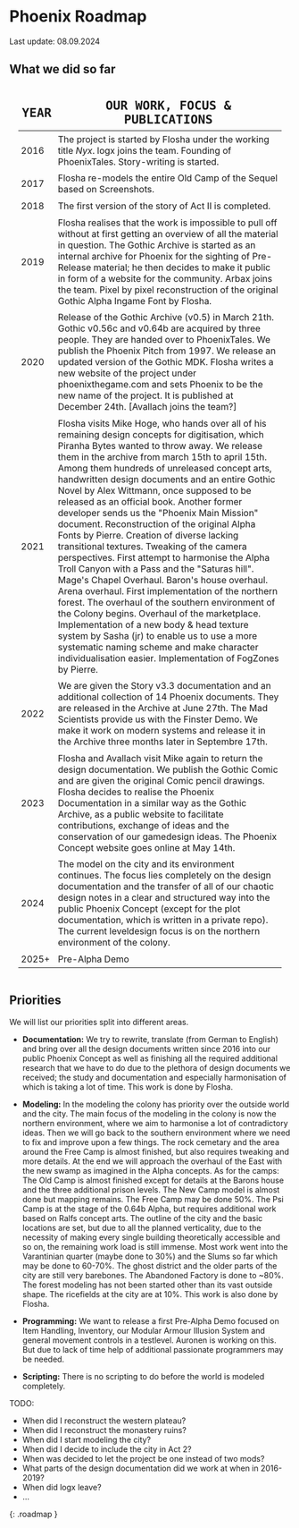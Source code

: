 # Phoenix Roadmap

Last update: 08.09.2024


## What we did so far

| Year | Our Work, Focus & Publications |
|------|--------------------------------|
| 2016 | The project is started by Flosha under the working title *Nyx*. logx joins the team. Founding of PhoenixTales. Story-writing is started. |
| 2017 | Flosha re-models the entire Old Camp of the Sequel based on Screenshots. |
| 2018 | The first version of the story of Act II is completed. |
| 2019 | Flosha realises that the work is impossible to pull off without at first getting an overview of all the material in question. The Gothic Archive is started as an internal archive for Phoenix for the sighting of Pre-Release material; he then decides to make it public in form of a website for the community. Arbax joins the team. Pixel by pixel reconstruction of the original Gothic Alpha Ingame Font by Flosha. |
| 2020 | Release of the Gothic Archive (v0.5) in March 21th. Gothic v0.56c and v0.64b are acquired by three people. They are handed over to PhoenixTales. We publish the Phoenix Pitch from 1997. We release an updated version of the Gothic MDK. Flosha writes a new website of the project under phoenixthegame.com and sets Phoenix to be the new name of the project. It is published at December 24th. [Avallach joins the team?] |
| 2021 | Flosha visits Mike Hoge, who hands over all of his remaining design concepts for digitisation, which Piranha Bytes wanted to throw away. We release them in the archive from march 15th to april 15th. Among them hundreds of unreleased concept arts, handwritten design documents and an entire Gothic Novel by Alex Wittmann, once supposed to be released as an official book. Another former developer sends us the "Phoenix Main Mission" document. Reconstruction of the original Alpha Fonts by Pierre. Creation of diverse lacking transitional textures. Tweaking of the camera perspectives. First attempt to harmonise the Alpha Troll Canyon with a Pass and the "Saturas hill". Mage's Chapel Overhaul. Baron's house overhaul. Arena overhaul. First implementation of the northern forest. The overhaul of the southern environment of the Colony begins. Overhaul of the marketplace. Implementation of a new body & head texture system by Sasha (jr) to enable us to use a more systematic naming scheme and make character individualisation easier. Implementation of FogZones by Pierre. | 
| 2022 | We are given the Story v3.3 documentation and an additional collection of 14 Phoenix documents. They are released in the Archive at June 27th. The Mad Scientists provide us with the Finster Demo. We make it work on modern systems and release it in the Archive three months later in Septembre 17th. |
| 2023 | Flosha and Avallach visit Mike again to return the design documentation. We publish the Gothic Comic and are given the original Comic pencil drawings. Flosha decides to realise the Phoenix Documentation in a similar way as the Gothic Archive, as a public website to facilitate contributions, exchange of ideas and the conservation of our gamedesign ideas. The Phoenix Concept website goes online at May 14th. |
| 2024 | The model on the city and its environment continues. The focus lies completely on the design documentation and the transfer of all of our chaotic design notes in a clear and structured way into the public Phoenix Concept (except for the plot documentation, which is written in a private repo). The current leveldesign focus is on the northern environment of the colony. |
| 2025+ | Pre-Alpha Demo |
 

## Priorities

We will list our priorities split into different areas.

* **Documentation:** We try to rewrite, translate (from German to English) and bring over all the design documents written since 2016 into our public Phoenix Concept as well as finishing all the required additional research that we have to do due to the plethora of design documents we received; the study and documentation and especially harmonisation of which is taking a lot of time. This work is done by Flosha. 

* **Modeling:** In the modeling the colony has priority over the outside world and the city. The main focus of the modeling in the colony is now the northern environment, where we aim to harmonise a lot of contradictory ideas. Then we will go back to the southern environment where we need to fix and improve upon a few things. The rock cemetary and the area around the Free Camp is almost finished, but also requires tweaking and more details. At the end we will approach the overhaul of the East with the new swamp as imagined in the Alpha concepts. As for the camps: The Old Camp is almost finished except for details at the Barons house and the three additional prison levels. The New Camp model is almost done but mapping remains. The Free Camp may be done 50%. The Psi Camp is at the stage of the 0.64b Alpha, but requires additional work based on Ralfs concept arts. The outline of the city and the basic locations are set, but due to all the planned verticality, due to the necessity of making every single building theoretically accessible and so on, the remaining work load is still immense. Most work went into the Varantinian quarter (maybe done to 30%) and the Slums so far which may be done to 60-70%. The ghost district and the older parts of the city are still very barebones. The Abandoned Factory is done to ~80%. The forest modeling has not been started other than its vast outside shape. The ricefields at the city are at 10%. This work is also done by Flosha. 

* **Programming:** We want to release a first Pre-Alpha Demo focused on Item Handling, Inventory, our Modular Armour Illusion System and general movement controls in a testlevel. Auronen is working on this. But due to lack of time help of additional passionate programmers may be needed.

* **Scripting:** There is no scripting to do before the world is modeled completely. 



TODO:
* When did I reconstruct the western plateau?
* When did I reconstruct the monastery ruins?
* When did I start modeling the city?
* When did I decide to include the city in Act 2?
* When was decided to let the project be one instead of two mods?
* What parts of the design documentation did we work at when in 2016-2019?
* When did logx leave? 
* ...


{: .roadmap }


<style>

    .roadmap {
        border: 5px solid var(--swamp);
    }


    .article ul {
        padding-left: 0;
    }

    .article ul li {
        /* background: var(--darker); */
        border: 7px solid var(--swamp);
        list-style: none;
        padding: 0.5em 1em;
        margin-bottom: 1em;
        font-family: monospace;
    }

        .article ul li strong {
            font-weight: normal;
            text-transform: uppercase;
        }


    .article table {
        max-width: 100%;
        font-size: 12px;
        margin: 2em 0;
        overflow: auto;
    }

    table, th, td {
        border: 1px solid var(--stone);
        border-collapse: collapse;
        padding: 1em;
    }

    th, td {
        padding: 0.3em;
    }

    td {
        overflow: auto;
    }

    th {
        background: var(--swamp);
        color: var(--black);
        font-family: monospace;
        text-transform: uppercase;
        font-size: 22px;
    }

    tr:nth-of-type(odd) {
        background: var(--dark);
    }

    tr:nth-of-type(even) {
        background: var(--darker);
    }
    

</style>